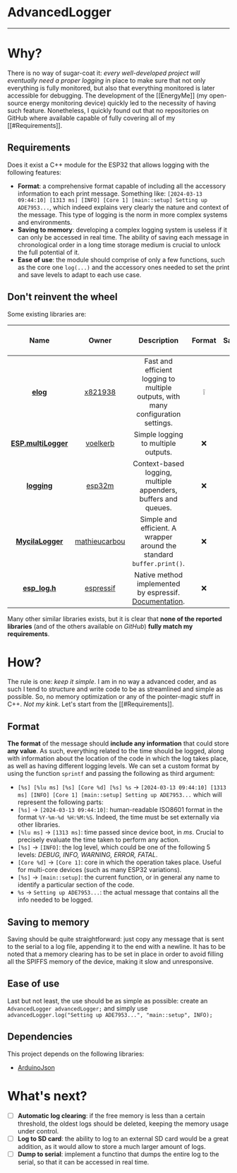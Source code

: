 # AdvancedLogger
___
# Why?
There is no way of sugar-coat it: *every well-developed project will eventually need a proper logging* in place to make sure that not only everything is fully monitored, but also that everything monitored is later accessible for debugging. 
The development of the [[EnergyMe]] (my open-source energy monitoring device) quickly led to the necessity of having such feature. Nonetheless, I quickly found out that no repositories on GitHub where available capable of fully covering all of my [[#Requirements]].
## Requirements
Does it exist a C++ module for the ESP32 that allows logging with the following features:
- **Format**: a comprehensive format capable of including all the accessory information to each print message. Something like: `[2024-03-13 09:44:10] [1313 ms] [INFO] [Core 1] [main::setup] Setting up ADE7953...`, which indeed explains very clearly the nature and context of the message. This type of logging is the norm in more complex systems and environments. 
- **Saving to memory**: developing a complex logging system is useless if it can only be accessed in real time. The ability of saving each message in chronological order in a long time storage medium is crucial to unlock the full potential of it. 
- **Ease of use**: the module should comprise of only a few functions, such as the core one `log(...)`  and the accessory ones needed to set the print and save levels to adapt to each use case. 
## Don't reinvent the wheel
Some existing libraries are:

|                                                Name                                                |                       Owner                       |                                                                     Description                                                                     | Format | Saving | Ease of use |
| :------------------------------------------------------------------------------------------------: | :-----------------------------------------------: | :-------------------------------------------------------------------------------------------------------------------------------------------------: | :----: | :----: | :---------: |
|                            **[elog](https://github.com/x821938/elog)**                             |       [x821938](https://github.com/x821938)       |                                  Fast and efficient logging to multiple outputs, with many configuration settings.                                  |   ❕    |   ✔    |      ✔      |
|                 **[ESP.multiLogger](https://github.com/voelkerb/ESP.multiLogger)**                 |      [voelkerb](https://github.com/voelkerb)      |                                                         Simple logging to multiple outputs.                                                         |   ❌    |   ✔    |      ✔      |
|                          **[logging](https://github.com/esp32m/logging)**                          |        [esp32m](https://github.com/esp32m)        |                                           Context-based logging, multiple appenders, buffers and queues.                                            |   ❌    |   ✔    |      ❕      |
|                 **[MycilaLogger](https://github.com/mathieucarbou/MycilaLogger)**                  | [mathieucarbou](https://github.com/mathieucarbou) |                                        Simple and efficient. A wrapper around the standard `buffer.print()`.                                        |   ❌    |   ❌    |      ✔      |
| **[esp_log.h](https://github.com/espressif/esp-idf/blob/master/components/log/include/esp_log.h)** |     [espressif](https://github.com/espressif)     | Native method implemented by espressif. [Documentation](https://docs.espressif.com/projects/esp-idf/en/stable/esp32/api-reference/system/log.html). |   ❌    |   ❌    |      ❌      |
Many other similar libraries exists, but it is clear that **none of the reported libraries** (and of the others available on *GitHub*) **fully match my requirements**.
# How?
The rule is one: *keep it simple*.
I am in no way a advanced coder, and as such I tend to structure and write code to be as streamlined and simple as possible. So, no memory optimization or any of the pointer-magic stuff in C++. *Not my kink*.
Let's start from the [[#Requirements]].
## Format
**The format** of the message should **include any information** that could store **any value**. As such, everything related to the time should be logged, along with information about the location of the code in which the log takes place, as well as having different logging levels. 
We can set a custom format by using the function `sprintf` and passing the following as third argument: 
- `[%s] [%lu ms] [%s] [Core %d] [%s] %s` → `[2024-03-13 09:44:10] [1313 ms] [INFO] [Core 1] [main::setup] Setting up ADE7953...`
which will represent the following parts: 
- `[%s]` → `[2024-03-13 09:44:10]`: human-readable ISO8601 format in the format `%Y-%m-%d %H:%M:%S`. Indeed, the time must be set externally via other libraries.
- `[%lu ms]` → `[1313 ms]`: time passed since device boot, in *ms*. Crucial to precisely evaluate the time taken to perform any action.  
- `[%s]` → `[INFO]`: the log level, which could be one of the following 5 levels: *DEBUG, INFO, WARNING, ERROR, FATAL*.
- `[Core %d]` → `[Core 1]`: core in which the operation takes place. Useful for multi-core devices (such as many ESP32 variations).
- `[%s]` → `[main::setup]`: the current function, or in general any name to identify a particular section of the code.
- `%s` → `Setting up ADE7953...`: the actual message that contains all the info needed to be logged. 
## Saving to memory
Saving should be quite straightforward: just copy any message that is sent to the serial to a log file, appending it to the end with a newline. It has to be noted that a memory clearing has to be set in place in order to avoid filling all the SPIFFS memory of the device, making it slow and unresponsive.
## Ease of use
Last but not least, the use should be as simple as possible: create an `AdvancedLogger advancedLogger;` and simply use `advancedLogger.log("Setting up ADE7953...", "main::setup", INFO);`

## Dependencies
This project depends on the following libraries:
- [ArduinoJson](https://github.com/bblanchon/ArduinoJson)

# What's next?
- [ ] **Automatic log clearing**: if the free memory is less than a certain threshold, the oldest logs should be deleted, keeping the memory usage under control.
- [ ] **Log to SD card**: the ability to log to an external SD card would be a great addition, as it would allow to store a much larger amount of logs.
- [ ] **Dump to serial**: implement a functino that dumps the entire log to the serial, so that it can be accessed in real time.